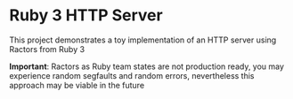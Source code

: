 # Ruby 3 HTTP Server

This project demonstrates a toy implementation of an HTTP server using Ractors from Ruby 3

**Important**: Ractors as Ruby team states are not production ready, you may experience random segfaults and random errors, nevertheless this approach may be viable in the future
